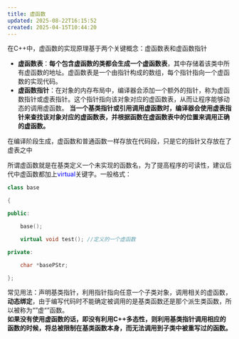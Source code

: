 ```yaml
---
title: 虚函数
updated: 2025-08-22T16:15:52
created: 2025-04-15T10:44:20
---
```


在C++中，虚函数的实现原理基于两个关键概念：虚函数表和虚函数指针
- **虚函数表**：**每个包含虚函数的类都会生成一个虚函数表**，其中存储着该类中所有虚函数的地址。虚函数表是一个由指针构成的数组，每个指针指向一个虚函数的实现代码。
- **虚函数指针**：在对象的内存布局中，编译器会添加一个额外的指针，称为虚函数指针或虚表指针。这个指针指向该对象对应的虚函数表，从而让程序能够动态的调用虚函数。
**当一个基类指针或引用调用虚函数时，编译器会使用虚表指针来查找该对象对应的虚函数表，并根据函数在虚函数表中的位置来调用正确的虚函数。**

在编译阶段生成，虚函数和普通函数一样存放在代码段，只是它的指针又存放在了虚表之中

所谓虚函数就是在基类定义一个未实现的函数名，为了提高程序的可读性，建议后代中虚函数都加上<font color="blue">virtual</font>关键字。一般格式：
```c++
class base

{

public:

    base();

    virtual void test(); //定义的一个虚函数

private:

    char *basePStr;

};
```
常见用法：声明基类指针，利用指针指向任意一个子类对象，调用相关的虚函数，**动态绑定**，由于编写代码时不能确定被调用的是基类函数还是那个派生类函数，所以被称为“”虚“”函数。<br>
**如果没有使用虚函数的话，即没有利用C++多态性，则利用基类指针调用相应的函数的时候，将总被限制在基类函数本身，而无法调用到子类中被重写过的函数。**

